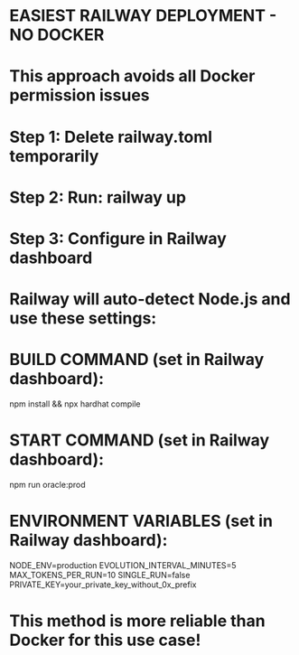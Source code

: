 # EASIEST RAILWAY DEPLOYMENT - NO DOCKER
# This approach avoids all Docker permission issues

# Step 1: Delete railway.toml temporarily
# Step 2: Run: railway up
# Step 3: Configure in Railway dashboard

# Railway will auto-detect Node.js and use these settings:

# BUILD COMMAND (set in Railway dashboard):
npm install && npx hardhat compile

# START COMMAND (set in Railway dashboard):  
npm run oracle:prod

# ENVIRONMENT VARIABLES (set in Railway dashboard):
NODE_ENV=production
EVOLUTION_INTERVAL_MINUTES=5
MAX_TOKENS_PER_RUN=10
SINGLE_RUN=false
PRIVATE_KEY=your_private_key_without_0x_prefix

# This method is more reliable than Docker for this use case!
